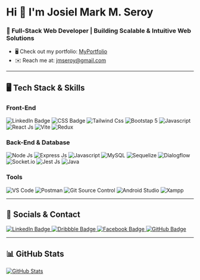 # Hi 👋 I'm Josiel Mark M. Seroy  
### 🚀 Full-Stack Web Developer | Building Scalable & Intuitive Web Solutions  

- 🖥️ Check out my portfolio: [MyPortfolio](http://jmarkdev.github.io/portfolio)  
- ✉️ Reach me at: [jmseroy@gmail.com](mailto:jmseroy@gmail.com)  

---

## 🖥️ **Tech Stack & Skills**  

### **Front-End**
<div>
  <img src="https://img.shields.io/badge/HTML5-E34F26?style=for-the-badge&logo=html5&logoColor=white" alt="LinkedIn Badge"/>
<img src="https://img.shields.io/badge/CSS3-1572B6?style=for-the-badge&logo=css3&logoColor=white" alt="CSS Badge" />
  <img src="https://img.shields.io/badge/Tailwind_CSS-38B2AC?style=for-the-badge&logo=tailwind-css&logoColor=white" alt="Tailwind Css" />
  <img src="https://img.shields.io/badge/Bootstrap-563D7C?style=for-the-badge&logo=bootstrap&logoColor=white" alt="Bootstap 5"/>
  <img src="https://img.shields.io/badge/JavaScript-323330?style=for-the-badge&logo=javascript&logoColor=F7DF1E" alt="Javascript"/>
  <img src="https://img.shields.io/badge/React-20232A?style=for-the-badge&logo=react&logoColor=61DAFB" alt="React Js"/>
  <img src="https://img.shields.io/badge/Vite-B73BFE?style=for-the-badge&logo=vite&logoColor=FFD62E" alt="Vite"/>
  <img src="https://img.shields.io/badge/Redux-593D88?style=for-the-badge&logo=redux&logoColor=white" alt="Redux"/>

</div>

### **Back-End & Database**  
<div>
<img src="https://img.shields.io/badge/Node%20js-339933?style=for-the-badge&logo=nodedotjs&logoColor=white" alt="Node Js"/>  
  <img src="https://img.shields.io/badge/Express%20js-000000?style=for-the-badge&logo=express&logoColor=white" alt="Express Js"/>
   <img src="https://img.shields.io/badge/JavaScript-323330?style=for-the-badge&logo=javascript&logoColor=F7DF1E" alt="Javascript"/>
    <img src="https://img.shields.io/badge/MySQL-005C84?style=for-the-badge&logo=mysql&logoColor=white" alt="MySQL"/>
    <img src="https://img.shields.io/badge/Sequelize-52B0E7?style=for-the-badge&logo=Sequelize&logoColor=white" alt="Sequelize"/>
    <img src="https://img.shields.io/badge/dialogflow-FF9800?style=for-the-badge&logo=dialogflow&logoColor=white" alt="Dialogflow"/>
    <img src="https://img.shields.io/badge/Socket.io-010101?&style=for-the-badge&logo=Socket.io&logoColor=white" alt="Socket.io"/>
  <img src="https://img.shields.io/badge/Jest-C21325?style=for-the-badge&logo=jest&logoColor=white" alt="Jest Js"/>
  <img src="https://img.shields.io/badge/Java-ED8B00?style=flat&logo=openjdk&logoColor=white" alt="Java"/>
</div>

### **Tools**  
<div>
  <img src="https://img.shields.io/badge/Visual_Studio_Code-0078D4?style=for-the-badge&logo=visual%20studio%20code&logoColor=white" alt="VS Code"/>
  <img src="https://img.shields.io/badge/Postman-FF6C37?style=for-the-badge&logo=Postman&logoColor=white" alt="Postman"/>
   <img src="https://img.shields.io/badge/GIT-E44C30?style=for-the-badge&logo=git&logoColor=white" alt="Git Source Control"/>
   <img src="https://img.shields.io/badge/Android_Studio-3DDC84?style=for-the-badge&logo=android-studio&logoColor=white" alt="Android Studio"/>
   <img src="https://img.shields.io/badge/Xampp-F37623?style=for-the-badge&logo=xampp&logoColor=white" alt="Xampp"/>
  <img src="" alt=""/>
</div>


---

## 🔗 **Socials & Contact**  

<div id="badges">
  <a href="https://www.linkedin.com/in/josiel-mark-seroy-0a9341245/" target="_blank">
  <img src="https://img.shields.io/badge/LinkedIn-0A66C2?style=for-the-badge&logo=linkedin&logoColor=white" alt="LinkedIn Badge"/>

  </a>
  <a href="https://www.dribbble.com/JMarkDev" target="_blank">
    <img src="https://img.shields.io/badge/Dribbble-EA4C89?style=for-the-badge&logo=dribbble&logoColor=white" alt="Dribbble Badge"/>
  </a>
  <a href="https://www.facebook.com/people/Josiel-Mark-Miel-Seroy/" target="_blank">
    <img src="https://img.shields.io/badge/Facebook-1877F2?style=for-the-badge&logo=facebook&logoColor=white" alt="Facebook Badge"/>
  </a>
  <a href="https://www.github.com/jmarkdev" target="_blank">
    <img src="https://img.shields.io/badge/GitHub-black?style=for-the-badge&logo=github&logoColor=white" alt="GitHub Badge"/>
  </a>
</div>


---

## 📊 **GitHub Stats**  

<p align="left">
  <a href="http://www.github.com/jmarkdev">
    <img src="https://github-readme-stats.vercel.app/api?username=jmarkdev&show_icons=true&count_private=true&title_color=0891b2&text_color=ffffff&icon_color=0891b2&bg_color=1c1917&hide_border=true&show_icons=true" alt="GitHub Stats" />
  </a>
</p>
